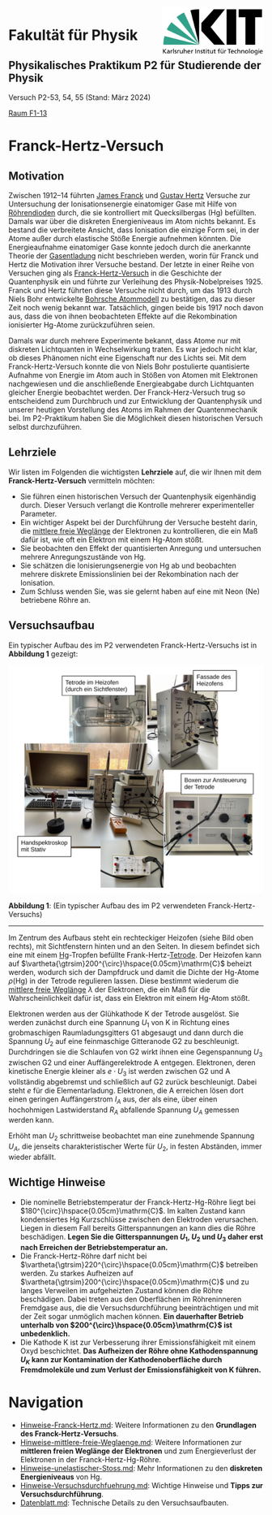 <img src="../figures/Logo_KIT.svg" width="200" style="float:right;" />

# Fakultät für Physik

## Physikalisches Praktikum P2 für Studierende der Physik

Versuch P2-53, 54, 55 (Stand: März 2024)

[Raum F1-13](https://labs.physik.kit.edu/img/Praktikum/Lageplan_P2.png)



# Franck-Hertz-Versuch

## Motivation

Zwischen 1912–14 führten [James Franck](https://de.wikipedia.org/wiki/James_Franck) und [Gustav Hertz](https://de.wikipedia.org/wiki/Gustav_Hertz) Versuche zur Untersuchung der Ionisationsenergie einatomiger Gase mit Hilfe von [Röhrendioden](https://de.wikipedia.org/wiki/R%C3%B6hrendiode) durch, die sie kontrolliert mit Quecksilbergas ($\mathrm{Hg}$) befüllten. Damals war über die diskreten Energieniveaus im Atom nichts bekannt. Es bestand die verbreitete Ansicht, dass Ionisation die einzige Form sei, in der Atome außer durch elastische Stöße Energie aufnehmen könnten. Die Energieaufnahme einatomiger Gase konnte jedoch durch die anerkannte Theorie der [Gasentladung](https://de.wikipedia.org/wiki/Gasentladung) nicht beschrieben werden, worin für Franck und Hertz die Motivation ihrer Versuche bestand. Der letzte in einer Reihe von Versuchen ging als [Franck-Hertz-Versuch](https://de.wikipedia.org/wiki/Franck-Hertz-Versuch) in die Geschichte der Quantenphysik ein und führte zur Verleihung des Physik-Nobelpreises 1925. Franck und Hertz führten diese Versuche nicht durch, um das 1913 durch Niels Bohr entwickelte [Bohrsche Atommodell](https://de.wikipedia.org/wiki/Bohrsches_Atommodell) zu bestätigen, das zu dieser Zeit noch wenig bekannt war. Tatsächlich, gingen beide bis 1917 noch davon aus, dass die von ihnen beobachteten Effekte auf die Rekombination ionisierter $\mathrm{Hg}$-Atome zurückzuführen seien. 

Damals war durch mehrere Experimente bekannt, dass Atome nur mit diskreten Lichtquanten in Wechselwirkung traten. Es war jedoch nicht klar, ob dieses Phänomen nicht eine Eigenschaft nur des Lichts sei. Mit dem Franck-Hertz-Versuch konnte die von Niels Bohr postulierte quantisierte Aufnahme von Energie im Atom auch in Stößen von Atomen mit Elektronen nachgewiesen und die anschließende Energieabgabe durch Lichtquanten gleicher Energie beobachtet werden. Der Franck-Herz-Versuch trug so entscheidend zum Durchbruch und zur Entwicklung der Quantenphysik und unserer heutigen Vorstellung des Atoms im Rahmen der Quantenmechanik bei. Im P2-Praktikum haben Sie die Möglichkeit diesen historischen Versuch selbst durchzuführen.

## Lehrziele

Wir listen im Folgenden die wichtigsten **Lehrziele** auf, die wir Ihnen mit dem **Franck-Hertz-Versuch** vermitteln möchten: 

- Sie führen einen historischen Versuch der Quantenphysik eigenhändig durch. Dieser Versuch verlangt die Kontrolle mehrerer experimenteller Parameter.
- Ein wichtiger Aspekt bei der Durchführung der Versuche besteht darin, die [mittlere freie Weglänge](https://de.wikipedia.org/wiki/Mittlere_freie_Wegl%C3%A4nge) der Elektronen zu kontrollieren, die ein Maß dafür ist, wie oft ein Elektron mit einem $\mathrm{Hg}$-Atom stößt.
- Sie beobachten den Effekt der quantisierten Anregung und untersuchen mehrere Anregungszustände von $\mathrm{Hg}$. 
- Sie schätzen die Ionisierungsenergie von $\mathrm{Hg}$ ab und beobachten mehrere diskrete Emissionslinien bei der Rekombination nach der Ionisation. 
- Zum Schluss wenden Sie, was sie gelernt haben auf eine mit Neon ($\mathrm{Ne}$) betriebene Röhre an. 

## Versuchsaufbau

Ein typischer Aufbau des im P2 verwendeten Franck-Hertz-Versuchs ist in **Abbildung 1** gezeigt:

<img src="./figures/FranckHertz.png" width="1000" style="zoom:100%;" />

**Abbildung 1**: (Ein typischer Aufbau des im P2 verwendeten Franck-Hertz-Versuchs)

---

Im Zentrum des Aufbaus steht ein rechteckiger Heizofen (siehe Bild oben rechts), mit Sichtfenstern hinten und an den Seiten. In diesem befindet sich eine mit einem [$\mathrm{Hg}$](https://de.wikipedia.org/wiki/Quecksilber)-Tropfen befüllte Frank-Hertz-[Tetrode](https://de.wikipedia.org/wiki/Elektronenr%C3%B6hre#Tetrode). Der Heizofen kann auf $\vartheta{\gtrsim}200^{\circ}\hspace{0.05cm}\mathrm{C}$ beheizt werden, wodurch sich der Dampfdruck und damit die Dichte der $\mathrm{Hg}$-Atome $\rho(\mathrm{Hg})$ in der Tetrode regulieren lassen. Diese bestimmt wiederum die [mittlere freie Weglänge](https://de.wikipedia.org/wiki/Mittlere_freie_Wegl%C3%A4nge) $\lambda$ der Elektronen, die ein Maß für die Wahrscheinlichkeit dafür ist, dass ein Elektron mit einem $\mathrm{Hg}$-Atom stößt.  

Elektronen werden aus der Glühkathode K der Tetrode ausgelöst. Sie werden zunächst durch eine Spannung $U_{1}$ von K in Richtung eines grobmaschigen Raumladungsgitters G1 abgesaugt und dann durch die Spannung $U_{2}$ auf eine feinmaschige Gitteranode G2 zu beschleunigt. Durchdringen sie die Schlaufen von G2 wirkt ihnen eine Gegenspannung $U_{3}$ zwischen G2 und einer Auffängerelektrode A entgegen. Elektronen, deren kinetische Energie kleiner als $e\cdot U_{3}$ ist werden zwischen G2 und A vollständig abgebremst und schließlich auf G2 zurück beschleunigt. Dabei steht $e$ für die Elementarladung. Elektronen, die A erreichen lösen dort einen geringen Auffängerstrom $I_{A}$ aus, der als eine, über einen hochohmigen Lastwiderstand $R_{A}$ abfallende Spannung $U_{A}$ gemessen werden kann. 

Erhöht man $U_{2}$ schrittweise beobachtet man eine zunehmende Spannung $U_{A}$, die jenseits charakteristischer Werte für $U_{2}$, in festen Abständen, immer wieder abfällt.  

## Wichtige Hinweise

- Die nominelle Betriebstemperatur der Franck-Hertz-$\mathrm{Hg}$-Röhre liegt bei $180^{\circ}\hspace{0.05cm}\mathrm{C}$. Im kalten Zustand kann kondensiertes $\mathrm{Hg}$ Kurzschlüsse zwischen den Elektroden verursachen. Liegen in diesem Fall bereits Gitterspannungen an kann dies die Röhre beschädigen. **Legen Sie die Gitterspannungen $U_{1}$, $U_{2}$ und $U_{3}$ daher erst nach Erreichen der Betriebstemperatur an.**
- Die Franck-Hertz-Röhre darf nicht bei $\vartheta{\gtrsim}220^{\circ}\hspace{0.05cm}\mathrm{C}$ betreiben werden. Zu starkes Aufheizen auf $\vartheta{\gtrsim}200^{\circ}\hspace{0.05cm}\mathrm{C}$ und zu langes Verweilen im aufgeheizten Zustand können die Röhre beschädigen. Dabei treten aus den Oberflächen im Röhreninneren Fremdgase aus, die die Versuchsdurchführung beeinträchtigen und mit der Zeit sogar unmöglich machen können. **Ein dauerhafter Betrieb unterhalb von $200^{\circ}\hspace{0.05cm}\mathrm{C}$ ist unbedenklich.**
- Die Kathode K ist zur Verbesserung ihrer Emissionsfähigkeit mit einem Oxyd beschichtet. **Das Aufheizen der Röhre ohne Kathodenspannung $U_{K}$ kann zur Kontamination der Kathodenoberfläche durch Fremdmoleküle und zum Verlust der Emissionsfähigkeit von K führen.**

# Navigation

- [Hinweise-Franck-Hertz.md](https://gitlab.kit.edu/kit/etp-lehre/p2-praktikum/students/-/blob/main/Franck_Hertz_Versuch/doc/Hinweise-Franck-Hertz.md): Weitere Informationen zu den **Grundlagen des Franck-Hertz-Versuchs**.
- [Hinweise-mittlere-freie-Weglaenge.md](https://gitlab.kit.edu/kit/etp-lehre/p2-praktikum/students/-/blob/main/Franck_Hertz_Versuch/doc/Hinweise-mittlere-freie-Weglaenge.md): Weitere Informationen zur **mittleren freien Weglänge der Elektronen** und zum Energieverlust der Elektronen in der Franck-Hertz-$\mathrm{Hg}$-Röhre.
- [Hinweise-unelastischer-Stoss.md](https://gitlab.kit.edu/kit/etp-lehre/p2-praktikum/students/-/blob/main/Franck_Hertz_Versuch/doc/Hinweise-unelastischer-Stoss.md): Mehr Informationen zu den **diskreten Energieniveaus** von $\mathrm{Hg}$. 
- [Hinweise-Versuchsdurchfuehrung.md](https://gitlab.kit.edu/kit/etp-lehre/p2-praktikum/students/-/blob/main/Franck_Hertz_Versuch/doc/Hinweise-Versuchsdurchfuehrung.md): Wichtige Hinweise und **Tipps zur Versuchsdurchführung**.
- [Datenblatt.md](https://gitlab.kit.edu/kit/etp-lehre/p2-praktikum/students/-/blob/main/Franck_Hertz_Versuch/Datenblatt.md): Technische Details zu den Versuchsaufbauten.
